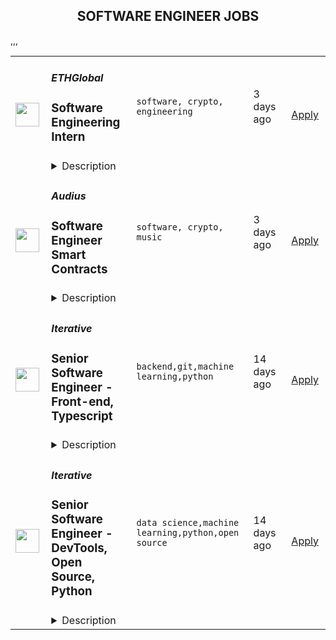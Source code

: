 <div align="center"><h2>SOFTWARE ENGINEER JOBS</h2></div><table><tr>
                <td width="100" height="100" rowspan="2">
                    <img src="https://remoteOK.com/assets/logo-square.png" width="38px" height="auto">
                </td>
                <td width="300">
                    <h5>ETHGlobal</h5>
                    <h3>
					Software Engineering Intern				</h3>
                </td>
                <td width="300">
                    <code>software, crypto, engineering</code>
                </td>
                <td width="200">
                <text>3 days ago</text>
                </td>
                <td width="100" rowspan="2">
                <a href="https://remoteOK.com/jobs/118481" align="right" target="_blank">Apply</a>
                </td>
            </tr>
            <tr>
                <td colspan="3">
                <details><summary>Description</summary>
                ETHGlobal is growing the most valuable developer community in web3. We're a small team and weâre looking for passionate engineers to join us. We work closely with organizations like the Ethereum Foundation, IPFS, Uniswap, Polygon, Hack the North and more.Weâre building products and protocols for developers to help them learn smart contract development, creating new infrastructure, and managing payments at scale.As the usage of blockchain technology grows, the world is going to need more talented engineers, designers, and product leaders to build the future that blockchain technology is promising. We work with exactly these kinds of people every single day through the products we organize for our community. By focusing on this community, we think we can accelerate the transition to enabling more open, decentralized, and fundamentally ground-breaking systems.If youâre curious about web3 & crypto you can have a major impact on how fellow developers learn and grow in this industry! You would be a successful candidate if you are self-motivated, have a sense of urgency, like getting things done, and are committed to learning more about engineering and the exciting world of web3.At ETHGlobal, we're looking for people with passion, grit, and integrity. You're encouraged to apply even if your experience doesn't precisely match the job description. Your skills and passion will stand outâand set you apartâespecially if your career has taken some extraordinary twists and turns.
                </details>
                </td>
            </tr>,<tr>
                <td width="100" height="100" rowspan="2">
                    <img src="https://remoteok.com/assets/img/jobs/336fd5330bf0ecd6dfaaac2bfc88c3861663398921.png" width="38px" height="auto">
                </td>
                <td width="300">
                    <h5>Audius</h5>
                    <h3>
					Software Engineer Smart Contracts				</h3>
                </td>
                <td width="300">
                    <code>software, crypto, music</code>
                </td>
                <td width="200">
                <text>3 days ago</text>
                </td>
                <td width="100" rowspan="2">
                <a href="https://remoteOK.com/jobs/118930" align="right" target="_blank">Apply</a>
                </td>
            </tr>
            <tr>
                <td colspan="3">
                <details><summary>Description</summary>
                <div><b>Who are we? </b></div><div><a href="https://audius.co/" class="postings-link" rel="noopener noreferrer nofollow">Audius</a> is a digital streaming service that connects fans directly with artists and exclusive new music. </div><div><br></div><div>It does this by being fully decentralized: Audius is owned and run by a vibrant, open-source community of artists, fans, and developers all around the world. Audius gives artists the power to share never-before-heard music and monetize streams directly. Developers can build their own apps on top of Audius, giving them access to one of the most unique audio catalogs in existence. </div><div><br></div><div>Backed by an all-star team of <a href="https://www.crunchbase.com/organization/audius/company_financials#investors" class="postings-link" rel="noopener noreferrer nofollow">investors</a>, Audius was founded in 2018 and serves over 6 million users every month, making it the largest non-financial crypto application ever built.</div><div><br></div><div><b>Who we are looking for? </b></div><div>We are looking for passionate team-players who will help us architect, build, and ship the most difficult parts of the on-chain entities in the Audius protocol, chiefly in Solana (Rust), where you will bring in and craft new expertise on our team. Audius deploys smart contracts across Ethereum and Solana, and we're looking for proficient systems-programmers with a strong background in low-level languages (ideally Rust) to help us deliver the largest non-financial crypto project to date.</div><div><br></div><div>You are a collaborative engineer who enjoys working with a small team to solve big problems that need innovative solutions. Youâre eager to problem solve in a wide variety of spaces within the blockchain ecosystem (think scalability, governance, NFTs, social tokens, etc.). We solve a lot of problems that can't be easily Googled or searched on StackOverflow, and you have the fundamentals and drive to self-start and come to original solutions.</div><div><br></div><div><b>Our Company</b></div><div>Audius is a 26-person team of entrepreneurs, engineers, audiophiles, and blockchain experts. Our benefits include unlimited PTO, high quality paid medical insurance, FSA, 401k, yearly learning stipend, equipment stipend and a home office setup credit. We also have a monthly concert credit (COVID-19 permitting).</div><div><br></div><div>Our company is fully remote and our team is currently distributed across the United States. </div><p>Key Responsibilities</p><p></p><li>Write, test, and deploy Solana blockchain (Rust) programs</li><li>Write, test, and deploy Ethereum blockchain (Solidity) smart contracts</li><li>Work closely with other blockchain engineers on the team and own core pieces of contract code that powers the economics, data storage, and transactional logic across Audius</li><li>Participate deeply in design discussions around tokenomics, blockchain interoperability, blockchain scalability, and governance systems</li><p>Skills and Experience</p><p></p><li>Deep experience with systems programming, ideally in Rust</li><li>Experience developing and shipping blockchain smart contracts</li><li>3+ years of experience building in production environments</li><li>Solid conceptual understanding of full stack software development including system architecture, web serving infrastructure, and database design</li><li>Great interpersonal and communication skills, comfort working within a small team, and owning projects</li><p></p>
                </details>
                </td>
            </tr>,<tr>
                <td width="100" height="100" rowspan="2">
                    <img src="https://remotive.com/job/1187421/logo" width="38px" height="auto">
                </td>
                <td width="300">
                    <h5>Iterative</h5>
                    <h3>Senior Software Engineer - Front-end, Typescript</h3>
                </td>
                <td width="300">
                    <code>backend,git,machine learning,python</code>
                </td>
                <td width="200">
                <text>14 days ago</text>
                </td>
                <td width="100" rowspan="2">
                <a href="https://remotive.com/remote-jobs/software-dev/senior-software-engineer-front-end-typescript-1187421" align="right" target="_blank">Apply</a>
                </td>
            </tr>
            <tr>
                <td colspan="3">
                <details><summary>Description</summary>
                <p>The ML tools ecosystem is what JS space was 10 years ago: there’s a clear need for better tools, frameworks, and open standards. <span class="notion-enable-hover" style="font-style: italic;">ITERATIVE</span> is already a well known company in this fast-evolving space with a big, engaged open-source community. Please consider joining our <span class="notion-enable-hover" style="font-style: italic;">remote-first team</span> if you love open-source, if you’re interested in building dev tools and simplifying the lives of many, many developers in ML.</p>
<p><span style="font-weight: 600; color: #000000; letter-spacing: 0.75px;"><br class="Apple-interchange-newline">Job Description</span></p>
<p>We’re seeking<span class="notion-enable-hover" style="font-weight: 600;"> </span><span class="notion-enable-hover">TypeScript front-end engineers to build our</span><span class="notion-enable-hover"> <a href="https://studio.iterative.ai/" rel="nofollow" style="font-weight: 600;">SaaS product</a> and a</span><span class="notion-enable-hover" style="font-weight: 600;"> VS Code UI</span> (to be open sourced soon!) for our popular machine learning tools: <a class="notion-link-token notion-enable-hover" href="http://dvc.org/" rel="nofollow" style="cursor: pointer; overflow-wrap: break-word;" target="_blank"><span class="link-annotation-unknown-block-id--1168671846" style="border-bottom-width: 0.05em; border-color: rgba(55, 53, 47, 0.4); opacity: 0.7;">DVC</span></a> (9k+ <span style="line-height: 1em; white-space: nowrap; ">⭐</span>on GitHub) and <a class="notion-link-token notion-enable-hover" href="http://cml.dev/" rel="nofollow" style="cursor: pointer; overflow-wrap: break-word;" target="_blank"><span class="link-annotation-unknown-block-id--2051758088" style="border-bottom-width: 0.05em; border-color: rgba(55, 53, 47, 0.4); opacity: 0.7;">CML</span></a> (3k+ <span style="line-height: 1em; white-space: nowrap; ">⭐</span> on GitHub).</p>
<p><span style="color: var(--remotive-chocolate);">If you have experience with dev tools like GitHub, UI plugins for Git, etc., you should have some sense what the project is like (if not, check our <a href="https://iterative.ai/" rel="nofollow">site</a>).</span></p>
<p> </p>
<p class="h3">Tech Stack</p>
<ul>
<li>TypeScript</li>
</ul>
<ul>
<li>Node</li>
</ul>
<ul>
<li>React</li>
</ul>
<ul>
<li>Python (on the backend)</li>
</ul>
<p> </p>
<p class="h3">Must have</p>
<ul>
<li>Strong TS/JS/Node experience (5+ years)</li>
</ul>
<ul>
<li>Excellent communication skills and a positive mindset 🤗</li>
</ul>
<ul>
<li>Initiative to help shape the engineering practices, products, and culture of a young startup</li>
</ul>
<p><br><br></p>
<p class="h3">Nice to have</p>
<ul>
<li>Python or open source experience - good to have</li>
</ul>
<ul>
<li>Some domain knowledge (DS/ML understanding) - an advantage</li>
</ul>
<p> </p>
<img src="https://remotive.com/job/track/1187421/blank.gif?source=public_api" alt=""/>
                </details>
                </td>
            </tr>,<tr>
                <td width="100" height="100" rowspan="2">
                    <img src="https://remotive.com/job/1187416/logo" width="38px" height="auto">
                </td>
                <td width="300">
                    <h5>Iterative</h5>
                    <h3>Senior Software Engineer  - DevTools, Open Source, Python</h3>
                </td>
                <td width="300">
                    <code>data science,machine learning,python,open source</code>
                </td>
                <td width="200">
                <text>14 days ago</text>
                </td>
                <td width="100" rowspan="2">
                <a href="https://remotive.com/remote-jobs/software-dev/senior-software-engineer-devtools-open-source-python-1187416" align="right" target="_blank">Apply</a>
                </td>
            </tr>
            <tr>
                <td colspan="3">
                <details><summary>Description</summary>
                <p><strong>Job Description</strong></p>
<p>Strong Python knowledge and excellent coding culture (standards, unit test, etc) are required. Alternatively, strong skill in other languages along with some knowledge of Python is also acceptable.</p>
<p><br><br></p>
<div class="h3">Responsibilities</div>
<ul>
<li>Discuss and research issues, features, new products.</li>
</ul>
<ul>
<li>Write code (see some <a class="postings-link" href="https://github.com/iterative/dvc/pulls?q=is%3Apr+is%3Aclosed" rel="nofollow"><strong>PR examples</strong></a>).</li>
</ul>
<ul>
<li>Write docs if needed for your code (see this <a class="postings-link" href="https://github.com/iterative/dvc.org" rel="nofollow"><strong>repo</strong></a>).</li>
</ul>
<ul>
<li>Being actively involved with the community - talk to users on Github, Discord, forum.</li>
</ul>
<p><br><br></p>
<div class="h3">Must have</div>
<ul>
<li>Motivation and interest</li>
</ul>
<ul>
<li>Remote work self-discipline</li>
</ul>
<ul>
<li>Excellent communication skills - clear, constructive, and respectful dialog with other team members, community.</li>
</ul>
<ul>
<li>Can focus and deliver a task w/o constantly switching to other stuff - respect team's planning, deadlines, etc</li>
</ul>
<p><br><br></p>
<div class="h3">Great to have</div>
<ul>
<li>Experience working remotely</li>
</ul>
<ul>
<li>Open source contributions or experience of maintaining, developing an open source project</li>
</ul>
<ul>
<li>System programming experience - kernel, databases, etc.</li>
</ul>
<ul>
<li>Machine learning or data science experience</li>
</ul>
<img src="https://remotive.com/job/track/1187416/blank.gif?source=public_api" alt=""/>
                </details>
                </td>
            </tr></table>